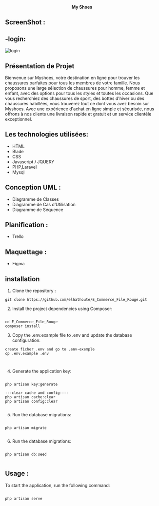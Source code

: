 <p align="center"><b>My Shoes</b></a></p>

## ScreenShot : 
## -login:

![login](https://user-images.githubusercontent.com/79522043/234062085-5e38a821-31f0-42cb-9872-411e2fa5073b.png)




## Présentation de Projet

Bienvenue sur Myshoes, votre destination en ligne pour trouver les chaussures parfaites pour tous les membres de votre famille. Nous proposons une large sélection de chaussures pour homme, femme et enfant, avec des options pour tous les styles et toutes les occasions. Que vous recherchiez des chaussures de sport, des bottes d'hiver ou des chaussures habillées, vous trouverez tout ce dont vous avez besoin sur Myshoes. Avec une expérience d'achat en ligne simple et sécurisée, nous offrons à nos clients une livraison rapide et gratuit et un service clientèle exceptionnel.

## Les technologies utilisées:

- HTML
- Blade
- CSS
- Javascript / JQUERY
- PHP,Laravel
- Mysql

## Conception UML : 
- Diagramme de Classes
- Diagramme de Cas d’Utilisation
- Diagramme de Séquence

## Planification : 
- Trello

## Maquettage : 
- Figma

## installation 

1. Clone the repository : 

```git clone https://github.com/elhathoute/E_Commerce_File_Rouge.git```



2. Install the project dependencies using Composer:

 ```
 
cd E_Commerce_File_Rouge
composer install

```


3. Copy the .env.example file to .env and update the database configuration:

```
create ficher .env and go to .env-exemple
cp .env.example .env



```


4. Generate the application key:


```

php artisan key:generate

---clear cache and config----
php artisan cache:clear
php artisan config:clear


```


5. Run the database migrations:

```

php artisan migrate


```



6. Run the database migrations:


```

php artisan db:seed


```


## Usage : 

To start the application, run the following command:


```

php artisan serve


```

